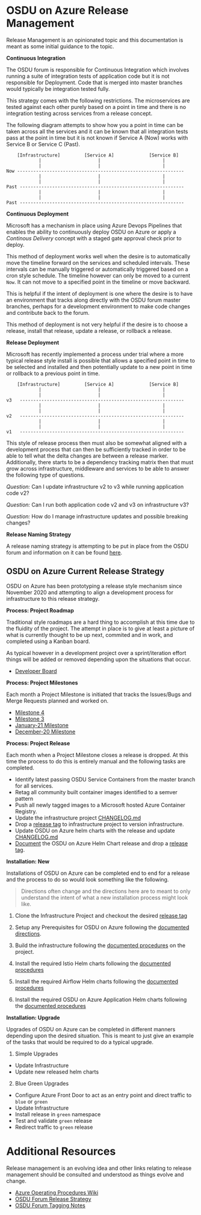 # OSDU on Azure Release Management

Release Management is an opinionated topic and this documentation is meant as some initial guidance to the topic.

__Continuous Integration__

The OSDU forum is responsible for Continuous Integration which involves running a suite of integration tests of application code but it is not responsible for Deployment.  Code that is merged into master branches would typically be integration tested fully.

This strategy comes with the following restrictions.  The microservices are tested against each other purely based on a point in time and there is no integration testing across services from a release concept.

The following diagram attempts to show how you a point in time can be taken across all the services and it can be known that all integration tests pass at the point in time but it is not known if Service A (Now) works with Service B or Service C (Past).

```
    [Infrastructure]         [Service A]             [Service B]
            |                     |                       |
            |                     |                       |
Now --------------------------------------------------------------
            |                     |                       |
            |                     |                       |
Past -------------------------------------------------------------
            |                     |                       |
            |                     |                       |
Past -------------------------------------------------------------

```

__Continuous Deployment__

Microsoft has a mechanism in place using Azure Devops Pipelines that enables the ability to continuously deploy OSDU on Azure or apply a _Continous Delivery_ concept with a staged gate approval check prior to deploy.

This method of deployment works well when the desire is to automatically move the timeline forward on the services and scheduled intervals.  These intervals can be manually triggered or automatically triggered based on a cron style schedule.  The timeline however can only be moved to a current `Now`.  It can not move to a specified point in the timeline or move backward.

This is helpful if the intent of deployment is one where the desire is to have an environment that tracks along directly with the OSDU forum master branches, perhaps for a development environment to make code changes and contribute back to the forum.

This method of deployment is not very helpful if the desire is to choose a release, install that release, update a release, or rollback a release.

__Release Deployment__

Microsoft has recently implemented a process under trial where a more typical release style install is possible that allows a specified point in time to be selected and installed and then potentially update to a new point in time or rollback to a previous point in time.


```
    [Infrastructure]         [Service A]             [Service B]
            |                     |                       |
            |                     |                       |
v3   -------------------------------------------------------------
            |                     |                       |
            |                     |                       |
v2   -------------------------------------------------------------
            |                     |                       |
            |                     |                       |
v1   -------------------------------------------------------------

```

This style of release process then must also be somewhat aligned with a development process that can then be sufficiently tracked in order to be able to tell what the delta changes are between a release marker.  Additionally, there starts to be a dependency tracking matrix then that must grow across infrastructure, middleware and services to be able to answer the following type of questions.

_Question:_ Can I update infrastructure v2 to v3 while running application code v2?

_Question:_ Can I run both application code v2 and v3 on infrastructure v3?

_Question:_ How do I manage infrastructure updates and possible breaking changes?


__Release Naming Strategy__

A release naming strategy is attempting to be put in place from the OSDU forum and information on it can be found [here](http://osdu.projects.opengroup.org/pmc/work-products/versioning-strategy/).


## OSDU on Azure Current Release Strategy

OSDU on Azure has been prototyping a release style mechanism since November 2020 and attempting to align a development process for infrastructure to this release strategy.

__Process: Project Roadmap__

Traditional style roadmaps are a hard thing to accomplish at this time due to the fluidity of the project.  The attempt in place is to give at least a picture of what is currently thought to be up next, commited and in work, and completed using a Kanban board.

As typical however in a development project over a sprint/iteration effort things will be added or removed depending upon the situations that occur.

- [Developer Board](https://community.opengroup.org/osdu/platform/deployment-and-operations/infra-azure-provisioning/-/boards)


__Process: Project Milestones__

Each month a Project Milestone is initiated that tracks the Issues/Bugs and Merge Requests planned and worked on.

- [Milestone 4](https://community.opengroup.org/osdu/platform/deployment-and-operations/infra-azure-provisioning/-/milestones/7)
- [Milestone 3](https://community.opengroup.org/osdu/platform/deployment-and-operations/infra-azure-provisioning/-/milestones/6)
- [January-21  Milestone](https://community.opengroup.org/osdu/platform/deployment-and-operations/infra-azure-provisioning/-/milestones/5)
- [December-20 Milestone](https://community.opengroup.org/osdu/platform/deployment-and-operations/infra-azure-provisioning/-/milestones/4)

__Process: Project Release__

Each month when a Project Milestone closes a release is dropped.  At this time the process to do this is entirely manual and the following tasks are completed.

- Identify latest passing OSDU Service Containers from the master branch for all services.
- Retag all community built container images identified to a semver pattern
- Push all newly tagged images to a Microsoft hosted Azure Container Registry.
- Update the infrastructure project [CHANGELOG.md](https://community.opengroup.org/osdu/platform/deployment-and-operations/infra-azure-provisioning/-/blob/master/CHANGELOG.md)
- Drop a [release tag](https://community.opengroup.org/osdu/platform/deployment-and-operations/infra-azure-provisioning/-/tags/azure-0.4.3) to infrastructure project to version infrastructure.
- Update OSDU on Azure helm charts with the release and update [CHANGELOG.md](https://community.opengroup.org/osdu/platform/deployment-and-operations/helm-charts-azure/-/blob/master/CHANGELOG.md)
- [Document](https://community.opengroup.org/osdu/platform/deployment-and-operations/helm-charts-azure/-/blob/master/README.md#app-version-043-2021-1-25) the OSDU on Azure Helm Chart release and drop a [release tag](https://community.opengroup.org/osdu/platform/deployment-and-operations/helm-charts-azure/-/tags/azure-0.4.3).


__Installation: New__

Installations of OSDU on Azure can be completed end to end for a release and the process to do so would look something like the following.

> Directions often change and the directions here are to meant to only understand the intent of what a new installation process might look like.

1. Clone the Infrastructure Project and checkout the desired [release tag](https://community.opengroup.org/osdu/platform/deployment-and-operations/infra-azure-provisioning/-/tree/azure-0.4.3)

2. Setup any Prerequisites for OSDU on Azure following the [documented directions](https://community.opengroup.org/osdu/platform/deployment-and-operations/infra-azure-provisioning/-/blob/azure-0.4.3/README.md#prerequisites).

2. Build the infrastructure following the [documented procedures](https://community.opengroup.org/osdu/platform/deployment-and-operations/infra-azure-provisioning/-/blob/azure-0.4.3/README.md) on the project.

3. Install the required Istio Helm charts following the [documented procedures](https://community.opengroup.org/osdu/platform/deployment-and-operations/helm-charts-azure/-/blob/azure-0.4.3/osdu-istio/README.md)

4. Install the required Airflow Helm charts following the [documented procedures](https://community.opengroup.org/osdu/platform/deployment-and-operations/helm-charts-azure/-/blob/azure-0.4.3/osdu-airflow/README.md)

5. Install the required OSDU on Azure Application Helm charts following the [documented procedures](https://community.opengroup.org/osdu/platform/deployment-and-operations/helm-charts-azure/-/blob/azure-0.4.3/osdu-azure/README.md)


__Installation: Upgrade__

Upgrades of OSDU on Azure can be completed in different manners depending upon the desired situation.  This is meant to just give an example of the tasks that would be required to do a typical upgrade.

1. Simple Upgrades

- Update Infrastructure
- Update new released helm charts

2. Blue Green Upgrades

- Configure Azure Front Door to act as an entry point and direct traffic to `blue` or `green`
- Update Infrastructure
- Install release in `green` namespace
- Test and validate `green` release
- Redirect traffic to `green` release


# Additional Resources

Release management is an evolving idea and other links relating to release management should be consulted and understood as things evolve and change.

- [Azure Operating Procedures Wiki](https://community.opengroup.org/osdu/documentation/-/wikis/Azure-Operating-Procedures-for-OSDU#deployment-and-release-management)
- [OSDU Forum Release Strategy](https://community.opengroup.org/osdu/governance/project-management-committee/-/wikis/Release-Strategy)
- [OSDU Forum Tagging Notes](https://community.opengroup.org/osdu/governance/project-management-committee/-/wikis/Release-0.4-Tagging-Notes)
